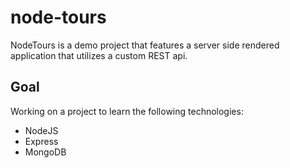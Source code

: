 # node-tours
NodeTours is a demo project that features a server side rendered application that utilizes a custom REST api.

## Goal

Working on a project to learn the following technologies:

- NodeJS
- Express
- MongoDB
